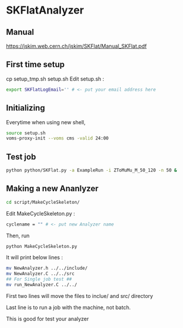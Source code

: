 # SKFlatAnalyzer

## Manual

https://jskim.web.cern.ch/jskim/SKFlat/Manual_SKFlat.pdf

## First time setup
cp setup\_tmp.sh setup.sh
Edit setup.sh :
```bash
export SKFlatLogEmail='' # <- put your email address here
```

## Initializing
Everytime when using new shell,
```bash
source setup.sh
voms-proxy-init --voms cms -valid 24:00
```

## Test job
```bash
python python/SKFlat.py -a ExampleRun -i ZToMuMu_M_50_120 -n 50 &
```

## Making a new Ananlyzer
```bash
cd script/MakeCycleSkeleton/
```
Edit MakeCycleSkeleton.py :
```bash
cyclename = "" # <- put new Analyzer name
```
Then, run
```bash
python MakeCycleSkeleton.py
```
It will print below lines :
```bash
mv NewAnalyzer.h ../../include/
mv NewAnalyzer.C ../../src
## For Single job test ##
mv run_NewAnalyzer.C ../../
```
First two lines will move the files to inclue/ and src/ directory

Last line is to run a job with the machine, not batch.

This is good for test your analyzer
